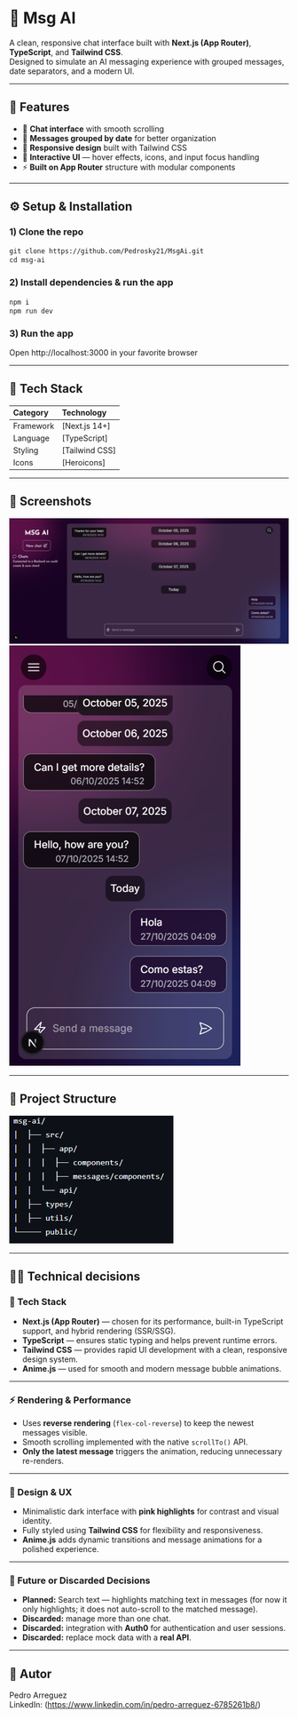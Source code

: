 # 🧠 Msg AI

A clean, responsive chat interface built with **Next.js (App Router)**, **TypeScript**, and **Tailwind CSS**.  
Designed to simulate an AI messaging experience with grouped messages, date separators, and a modern UI.

---

## 🚀 Features

- 💬 **Chat interface** with smooth scrolling
- 📅 **Messages grouped by date** for better organization
- 📱 **Responsive design** built with Tailwind CSS
- 🎨 **Interactive UI** — hover effects, icons, and input focus handling
- ⚡ **Built on App Router** structure with modular components

---

## ⚙️ Setup & Installation

### 1) Clone the repo
```
git clone https://github.com/Pedrosky21/MsgAi.git
cd msg-ai
```
### 2) Install dependencies & run the app
```
npm i
npm run dev
```
### 3) Run the app
Open http://localhost:3000 in your favorite browser

---

## 🧩 Tech Stack

| Category | Technology |
|:----------|:------------|
| Framework | [Next.js 14+] |
| Language | [TypeScript] |
| Styling | [Tailwind CSS] |
| Icons | [Heroicons] |

---

## 📸 Screenshots
![Screen Desktop](./public/screen-desktop.png)
![Screen Mobile](./public/screen-mobile.png)

---

## 📂 Project Structure
![Project Structure ](./public/project-structure.png)

---

## 👨‍💻 Technical decisions

### 🧩 Tech Stack
- **Next.js (App Router)** — chosen for its performance, built-in TypeScript support, and hybrid rendering (SSR/SSG).  
- **TypeScript** — ensures static typing and helps prevent runtime errors.  
- **Tailwind CSS** — provides rapid UI development with a clean, responsive design system.  
- **Anime.js** — used for smooth and modern message bubble animations.

---

### ⚡ Rendering & Performance
- Uses **reverse rendering** (`flex-col-reverse`) to keep the newest messages visible.  
- Smooth scrolling implemented with the native `scrollTo()` API.  
- **Only the latest message** triggers the animation, reducing unnecessary re-renders.

---

### 🎨 Design & UX
- Minimalistic dark interface with **pink highlights** for contrast and visual identity.  
- Fully styled using **Tailwind CSS** for flexibility and responsiveness.  
- **Anime.js** adds dynamic transitions and message animations for a polished experience.  

---

### 🧠 Future or Discarded Decisions
- **Planned:** Search text — highlights matching text in messages (for now it only highlights; it does not auto-scroll to the matched message).
- **Discarded:** manage more than one chat.  
- **Discarded:** integration with **Auth0** for authentication and user sessions.  
- **Discarded:** replace mock data with a **real API**.

---

## 👤 Autor
Pedro Arreguez  
LinkedIn: (https://www.linkedin.com/in/pedro-arreguez-6785261b8/)
